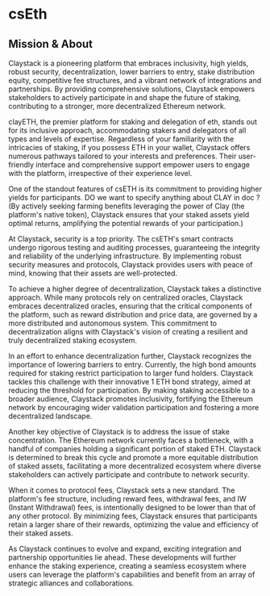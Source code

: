 
# csEth

## Mission & About 

Claystack is a pioneering platform that embraces inclusivity, high yields, robust security, decentralization, lower barriers to entry, stake distribution equity, competitive fee structures, and a vibrant network of integrations and partnerships. By providing comprehensive solutions, Claystack empowers stakeholders to actively participate in and shape the future of staking, contributing to a stronger, more decentralized Ethereum network.

clayETH, the premier platform for staking and delegation of eth, stands out for its inclusive approach, accommodating stakers and delegators of all types and levels of expertise. Regardless of your familiarity with the intricacies of staking, if you possess ETH in your wallet, Claystack offers numerous pathways tailored to your interests and preferences. Their user-friendly interface and comprehensive support empower users to engage with the platform, irrespective of their experience level.

One of the standout features of csETH is its commitment to providing higher yields for participants. 
DO we want to specify anything about CLAY in doc ? (By actively seeking farming benefits leveraging the power of Clay (the platform's native token), Claystack ensures that your staked assets yield optimal returns, amplifying the potential rewards of your participation.)

At Claystack, security is a top priority. The csETH's smart contracts undergo rigorous testing and auditing processes, guaranteeing the integrity and reliability of the underlying infrastructure. By implementing robust security measures and protocols, Claystack provides users with peace of mind, knowing that their assets are well-protected.

To achieve a higher degree of decentralization, Claystack takes a distinctive approach. While many protocols rely on centralized oracles, Claystack embraces decentralized oracles, ensuring that the critical components of the platform, such as reward distribution and price data, are governed by a more distributed and autonomous system. This commitment to decentralization aligns with Claystack's vision of creating a resilient and truly decentralized staking ecosystem.

In an effort to enhance decentralization further, Claystack recognizes the importance of lowering barriers to entry. Currently, the high bond amounts required for staking restrict participation to larger fund holders. Claystack tackles this challenge with their innovative 1 ETH bond strategy, aimed at reducing the threshold for participation. By making staking accessible to a broader audience, Claystack promotes inclusivity, fortifying the Ethereum network by encouraging wider validation participation and fostering a more decentralized landscape.

Another key objective of Claystack is to address the issue of stake concentration. The Ethereum network currently faces a bottleneck, with a handful of companies holding a significant portion of staked ETH. Claystack is determined to break this cycle and promote a more equitable distribution of staked assets, facilitating a more decentralized ecosystem where diverse stakeholders can actively participate and contribute to network security.

When it comes to protocol fees, Claystack sets a new standard. The platform's fee structure, including reward fees, withdrawal fees, and IW (Instant Withdrawal) fees, is intentionally designed to be lower than that of any other protocol. By minimizing fees, Claystack ensures that participants retain a larger share of their rewards, optimizing the value and efficiency of their staked assets.

As Claystack continues to evolve and expand, exciting integration and partnership opportunities lie ahead. These developments will further enhance the staking experience, creating a seamless ecosystem where users can leverage the platform's capabilities and benefit from an array of strategic alliances and collaborations.